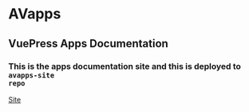 # AVapps
## VuePress Apps Documentation

### This is the apps documentation site and this is deployed to <code>avapps-site repo </code>
[Site](https://github.com/ajilalv/avapps-doc)

